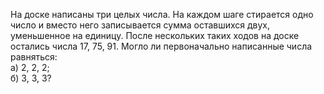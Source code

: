 На доске написаны три целых числа. На каждом шаге стирается одно число и вместо него записывается  сумма оставшихся двух, уменьшенное на единицу.  После нескольких таких ходов на доске остались числа 17, 75, 91. Могло ли первоначально написанные числа равняться: 
<br/>
а) 2, 2, 2; $\quad$ 
<br/>
б) 3, 3, 3?